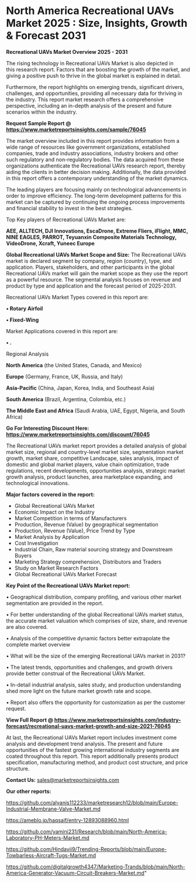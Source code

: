 # North America Recreational UAVs Market 2025 : Size, Insights, Growth & Forecast 2031

<Strong> Recreational UAVs Market Overview 2025 - 2031</strong>

The rising technology in Recreational UAVs Market is also depicted in this research report. Factors that are boosting the growth of the market, and giving a positive push to thrive in the global market is explained in detail.

Furthermore, the report highlights on emerging trends, significant drivers, challenges, and opportunities, providing all necessary data for thriving in the industry. This report market research offers a comprehensive perspective, including an in-depth analysis of the present and future scenarios within the industry.

<strong>Request Sample Report @ <a href=https://www.marketreportsinsights.com/sample/76045>https://www.marketreportsinsights.com/sample/76045</a></strong>

The market overview included in this report provides information from a wide range of resources like government organizations, established companies, trade and industry associations, industry brokers and other such regulatory and non-regulatory bodies. The data acquired from these organizations authenticate the Recreational UAVs research report, thereby aiding the clients in better decision making. Additionally, the data provided in this report offers a contemporary understanding of the market dynamics.

The leading players are focusing mainly on technological advancements in order to improve efficiency. The long-term development patterns for this market can be captured by continuing the ongoing process improvements and financial stability to invest in the best strategies.

Top Key players of Recreational UAVs Market are:

<strong>AEE, ALLTECH, DJI Innovations, EscaDrone, Extreme Fliers, iFlight, MMC, NINE EAGLES, PARROT, Teyuanxin Composite Materials Technology, VideoDrone, Xcraft, Yuneec Europe</strong>

<strong><b>Global Recreational UAVs Market Scope and Size:</b></strong>
The Recreational UAVs market is declared segment by company, region (country), type, and application. Players, stakeholders, and other participants in the global Recreational UAVs market will gain the market scope as they use the report as a powerful resource. The segmental analysis focuses on revenue and product by type and application and the forecast period of 2025-2031.

Recreational UAVs Market Types covered in this report are:

<strong>• Rotary Airfoil

• Fixed-Wing</strong>

Market Applications covered in this report are:

<strong>• .</strong> 

Regional Analysis

<strong>North America</strong> (the United States, Canada, and Mexico)

<strong>Europe</strong> (Germany, France, UK, Russia, and Italy)

<strong>Asia-Pacific</strong> (China, Japan, Korea, India, and Southeast Asia)

<strong>South America</strong> (Brazil, Argentina, Colombia, etc.)

<strong>The Middle East and Africa</strong> (Saudi Arabia, UAE, Egypt, Nigeria, and South Africa)

<strong>Go For Interesting Discount Here: <a href=https://www.marketreportsinsights.com/discount/76045>https://www.marketreportsinsights.com/discount/76045</a></strong>

The Recreational UAVs market report provides a detailed analysis of global market size, regional and country-level market size, segmentation market growth, market share, competitive Landscape, sales analysis, impact of domestic and global market players, value chain optimization, trade regulations, recent developments, opportunities analysis, strategic market growth analysis, product launches, area marketplace expanding, and technological innovations.

<strong><b>Major factors covered in the report:</b></strong>
<ul>
  <li>Global Recreational UAVs Market </li>
  <li>Economic Impact on the Industry</li>
  <li>Market Competition in terms of Manufacturers</li>
  <li>Production, Revenue (Value) by geographical segmentation</li>
  <li>Production, Revenue (Value), Price Trend by Type</li>
  <li>Market Analysis by Application</li>
  <li>Cost Investigation</li>
  <li>Industrial Chain, Raw material sourcing strategy and Downstream Buyers</li>
  <li>Marketing Strategy comprehension, Distributors and Traders</li>
  <li>Study on Market Research Factors</li>
  <li>Global Recreational UAVs Market Forecast</li>
</ul>

<strong><b>Key Point of the Recreational UAVs Market report:</b></strong>

• Geographical distribution, company profiling, and various other market segmentation are provided in the report.

• For better understanding of the global Recreational UAVs market status, the accurate market valuation which comprises of size, share, and revenue are also covered.

• Analysis of the competitive dynamic factors better extrapolate the complete market overview

• What will be the size of the emerging Recreational UAVs market in 2031?

• The latest trends, opportunities and challenges, and growth drivers provide better construal of the Recreational UAVs Market.

• In-detail industrial analysis, sales study, and production understanding shed more light on the future market growth rate and scope.

• Report also offers the opportunity for customization as per the customer request.

<strong><b>View Full Report @ <a href=https://www.marketreportsinsights.com/industry-forecast/recreational-uavs-market-growth-and-size-2021-76045>https://www.marketreportsinsights.com/industry-forecast/recreational-uavs-market-growth-and-size-2021-76045</a></b></strong>


At last, the Recreational UAVs Market report includes investment come analysis and development trend analysis. The present and future opportunities of the fastest growing international industry segments are coated throughout this report. This report additionally presents product specification, manufacturing method, and product cost structure, and price structure.

<strong>Contact Us:</strong>
sales@marketreportsinsights.com

<strong>Our other reports:</strong>

<a href=https://github.com/alyanis112233/marketresearch12/blob/main/Europe-Industrial-Membrane-Valve-Market.md>https://github.com/alyanis112233/marketresearch12/blob/main/Europe-Industrial-Membrane-Valve-Market.md</a>

<a href=https://ameblo.jp/haqsaif/entry-12893088960.html>https://ameblo.jp/haqsaif/entry-12893088960.html</a>

<a href=https://github.com/yamini231/Research/blob/main/North-America-Laboratory-PH-Meters-Market.md>https://github.com/yamini231/Research/blob/main/North-America-Laboratory-PH-Meters-Market.md</a>

<a href=https://github.com/Hindavii9/Trending-Reports/blob/main/Europe-Towbarless-Aircraft-Tugs-Market.md>https://github.com/Hindavii9/Trending-Reports/blob/main/Europe-Towbarless-Aircraft-Tugs-Market.md</a>

<a href=https://github.com/digitalgrowth4347/Marketing-Trands/blob/main/North-America-Generator-Vacuum-Circuit-Breakers-Market.md>https://github.com/digitalgrowth4347/Marketing-Trands/blob/main/North-America-Generator-Vacuum-Circuit-Breakers-Market.md</a>"
